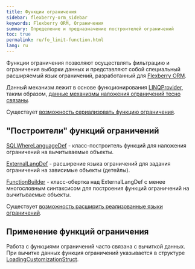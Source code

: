 ```yaml
---
title: Функции ограничения
sidebar: flexberry-orm_sidebar
keywords: Flexberry ORM, Ограничения
summary: Определение и предназначение построителей ограничений
toc: true
permalink: ru/fo_limit-function.html
lang: ru
---
```


Функции ограничения позволяют осуществлять фильтрацию и ограничения выборки данных и представляют собой специальный расширяемый язык ограничений, разработанный для [Flexberry ORM](fo_flexberry-orm.html).

Данный механизм лежит в основе функционирования [LINQProvider](fo_linq-provider.html), таким образом, [данные механизмы наложения ограничений тесно связаны](fo_limitation.html).

Существует [возможность сериализовать функцию ограничения](fo_limit-function-serialization.html). 

## "Построители" функций ограничений

[SQLWhereLanguageDef](fo_function-list.html) - класс-построитель функций для наложения ограничений на вычитываемые объекты.

[ExternalLangDef](fo_external-lang-def.html) - расширение языка ограничений для задания ограничений на зависимые объекты (детейлы).

[FunctionBuilder](fo_function-builder.html) - класс-обертка над ExternalLangDef с менее многословным синтаксисом для построения функций ограничений на вычитываемые объекты.

Существует [возможность расширить реализованные языки ограничений](fo_using-languagedef.html).

## Применение функций ограничения

Работа с функциями ограничений часто связана с вычиткой данных. При вычитке данных функция ограничений указывается в структуре [LoadingCustomizationStruct](fo_loading-customization-struct.html).
